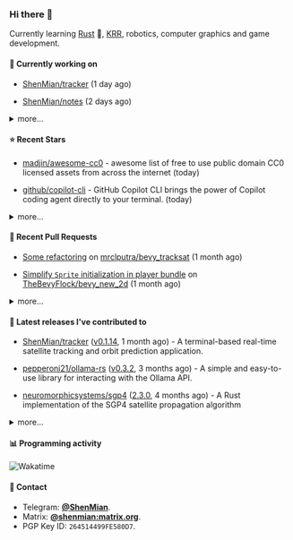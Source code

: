 ### Hi there :wave:

Currently learning [Rust] :crab:, [KRR], robotics, computer graphics and game development.

[Rust]: https://www.rust-lang.org/
[KRR]: https://en.wikipedia.org/wiki/Knowledge_representation_and_reasoning

#### 🔭 Currently working on



- [ShenMian/tracker](https://github.com/ShenMian/tracker) (1 day ago)

- [ShenMian/notes](https://github.com/ShenMian/notes) (2 days ago)

<details><summary>more...</summary>

1. [ShenMian/tracker](https://github.com/ShenMian/tracker) (1 day ago)
1. [ShenMian/notes](https://github.com/ShenMian/notes) (2 days ago)
1. [ShenMian/curling](https://github.com/ShenMian/curling) (1 week ago)
1. [ShenMian/dotfiles](https://github.com/ShenMian/dotfiles) (1 month ago)
1. [ShenMian/telegram-llm-bot](https://github.com/ShenMian/telegram-llm-bot) (1 month ago)
1. [ShenMian/theory_of_computation](https://github.com/ShenMian/theory_of_computation) (1 month ago)
1. [ShenMian/sokoban-rs](https://github.com/ShenMian/sokoban-rs) (1 month ago)
1. [ShenMian/sokoban-rs-new](https://github.com/ShenMian/sokoban-rs-new) (1 month ago)
1. [TheBevyFlock/bevy_new_2d](https://github.com/TheBevyFlock/bevy_new_2d) (1 month ago)
1. [ShenMian/shenmian](https://github.com/ShenMian/shenmian) (2 months ago)
</details>

#### :star: Recent Stars



- [madjin/awesome-cc0](https://github.com/madjin/awesome-cc0) - awesome list of free to use public domain CC0 licensed assets from across the internet (today)

- [github/copilot-cli](https://github.com/github/copilot-cli) - GitHub Copilot CLI brings the power of Copilot coding agent directly to your terminal.  (today)

<details><summary>more...</summary>

1. [madjin/awesome-cc0](https://github.com/madjin/awesome-cc0) - awesome list of free to use public domain CC0 licensed assets from across the internet (today)
1. [github/copilot-cli](https://github.com/github/copilot-cli) - GitHub Copilot CLI brings the power of Copilot coding agent directly to your terminal.  (today)
1. [rsms/inter](https://github.com/rsms/inter) - The Inter font family (1 week ago)
1. [kiloreux/awesome-robotics](https://github.com/kiloreux/awesome-robotics) - A list of awesome Robotics resources (3 weeks ago)
1. [simple-icons/simple-icons](https://github.com/simple-icons/simple-icons) - SVG icons for popular brands (4 weeks ago)
1. [PgBiel/typst-diagbox](https://github.com/PgBiel/typst-diagbox) - A library for diagonal line dividers in Typst tables (4 weeks ago)
1. [a-ghorbani/pocketpal-ai](https://github.com/a-ghorbani/pocketpal-ai) - An app that brings language models directly to your phone. (1 month ago)
1. [simply-logical/simply-logical](https://github.com/simply-logical/simply-logical) - Online, interactive edition of the &#34;Simply Logical&#34; Prolog textbook (1 month ago)
1. [rikkahub/rikkahub](https://github.com/rikkahub/rikkahub) - RikkaHub is a Android APP that supports for multiple LLM providers. (1 month ago)
1. [microg/GmsCore](https://github.com/microg/GmsCore) - Free implementation of Play Services (1 month ago)
</details>

#### :hammer: Recent Pull Requests



- [Some refactoring](https://github.com/mrclputra/bevy_tracksat/pull/3) on [mrclputra/bevy_tracksat](https://github.com/mrclputra/bevy_tracksat) (1 month ago)

- [Simplify `Sprite` initialization in player bundle](https://github.com/TheBevyFlock/bevy_new_2d/pull/450) on [TheBevyFlock/bevy_new_2d](https://github.com/TheBevyFlock/bevy_new_2d) (1 month ago)

<details><summary>more...</summary>

1. [Some refactoring](https://github.com/mrclputra/bevy_tracksat/pull/3) on [mrclputra/bevy_tracksat](https://github.com/mrclputra/bevy_tracksat) (1 month ago)
1. [Simplify `Sprite` initialization in player bundle](https://github.com/TheBevyFlock/bevy_new_2d/pull/450) on [TheBevyFlock/bevy_new_2d](https://github.com/TheBevyFlock/bevy_new_2d) (1 month ago)
1. [blender@4.4.3: Update executable name to blender-launcher.exe](https://github.com/ScoopInstaller/Extras/pull/15649) on [ScoopInstaller/Extras](https://github.com/ScoopInstaller/Extras) (3 months ago)
1. [chore(deps): update bevy to v0.16](https://github.com/ShenMian/sokoban-rs/pull/18) on [ShenMian/sokoban-rs](https://github.com/ShenMian/sokoban-rs) (4 months ago)
1. [Use &#39;const&#39; for local variables in achievement, action, active_item_c…](https://github.com/CleverRaven/Cataclysm-DDA/pull/80663) on [CleverRaven/Cataclysm-DDA](https://github.com/CleverRaven/Cataclysm-DDA) (5 months ago)
1. [Remove unnecessary const modifiers from function parameters](https://github.com/CleverRaven/Cataclysm-DDA/pull/80633) on [CleverRaven/Cataclysm-DDA](https://github.com/CleverRaven/Cataclysm-DDA) (5 months ago)
1. [Remove unnecessary const modifiers from function parameters](https://github.com/CleverRaven/Cataclysm-DDA/pull/80631) on [CleverRaven/Cataclysm-DDA](https://github.com/CleverRaven/Cataclysm-DDA) (5 months ago)
1. [Use of pre-increment/decrement operators for iterators](https://github.com/CleverRaven/Cataclysm-DDA/pull/80617) on [CleverRaven/Cataclysm-DDA](https://github.com/CleverRaven/Cataclysm-DDA) (5 months ago)
1. [Replace `const std::string_view &amp;` with `std::string_view`](https://github.com/CleverRaven/Cataclysm-DDA/pull/80611) on [CleverRaven/Cataclysm-DDA](https://github.com/CleverRaven/Cataclysm-DDA) (5 months ago)
1. [Fix code block syntax in documentation](https://github.com/CleverRaven/Cataclysm-DDA/pull/80576) on [CleverRaven/Cataclysm-DDA](https://github.com/CleverRaven/Cataclysm-DDA) (5 months ago)
</details>

#### :seedling: Latest releases I've contributed to



- [ShenMian/tracker](https://github.com/ShenMian/tracker) ([v0.1.14](https://github.com/ShenMian/tracker/releases/tag/v0.1.14), 1 month ago) - A terminal-based real-time satellite tracking and orbit prediction application.

- [pepperoni21/ollama-rs](https://github.com/pepperoni21/ollama-rs) ([v0.3.2](https://github.com/pepperoni21/ollama-rs/releases/tag/v0.3.2), 3 months ago) - A simple and easy-to-use library for interacting with the Ollama API.

- [neuromorphicsystems/sgp4](https://github.com/neuromorphicsystems/sgp4) ([2.3.0](https://github.com/neuromorphicsystems/sgp4/releases/tag/2.3.0), 4 months ago) - A Rust implementation of the SGP4 satellite propagation algorithm

<details><summary>more...</summary>

1. [ShenMian/tracker](https://github.com/ShenMian/tracker) ([v0.1.14](https://github.com/ShenMian/tracker/releases/tag/v0.1.14), 1 month ago) - A terminal-based real-time satellite tracking and orbit prediction application.
1. [pepperoni21/ollama-rs](https://github.com/pepperoni21/ollama-rs) ([v0.3.2](https://github.com/pepperoni21/ollama-rs/releases/tag/v0.3.2), 3 months ago) - A simple and easy-to-use library for interacting with the Ollama API.
1. [neuromorphicsystems/sgp4](https://github.com/neuromorphicsystems/sgp4) ([2.3.0](https://github.com/neuromorphicsystems/sgp4/releases/tag/2.3.0), 4 months ago) - A Rust implementation of the SGP4 satellite propagation algorithm
1. [ShenMian/uno-cpp](https://github.com/ShenMian/uno-cpp) ([v0.1.0](https://github.com/ShenMian/uno-cpp/releases/tag/v0.1.0), 5 months ago) - 
1. [ShenMian/gomoku](https://github.com/ShenMian/gomoku) ([v1.0.2](https://github.com/ShenMian/gomoku/releases/tag/v1.0.2), 7 months ago) - A simple gomoku, supports LAN multiplayer.
1. [jomaway/typst-gentle-clues](https://github.com/jomaway/typst-gentle-clues) ([v1.2.0](https://github.com/jomaway/typst-gentle-clues/releases/tag/v1.2.0), 7 months ago) - Simple admonishment for typst
1. [ShenMian/sokoban-rs](https://github.com/ShenMian/sokoban-rs) ([v0.1.19](https://github.com/ShenMian/sokoban-rs/releases/tag/v0.1.19), 8 months ago) - A sokoban with solver.
1. [TheBevyFlock/bevy_new_2d](https://github.com/TheBevyFlock/bevy_new_2d) ([v0.1.0](https://github.com/TheBevyFlock/bevy_new_2d/releases/tag/v0.1.0), 1 year ago) - This template is a great way to get started on a new 2D Bevy game!
1. [ShenMian/bevy_test](https://github.com/ShenMian/bevy_test) ([v0.1.9](https://github.com/ShenMian/bevy_test/releases/tag/v0.1.9), 1 year ago) - 
1. [ShenMian/sokoban-cpp](https://github.com/ShenMian/sokoban-cpp) ([v0.2.0](https://github.com/ShenMian/sokoban-cpp/releases/tag/v0.2.0), 2 years ago) - A simple sokoban.
</details>

#### :bar_chart: Programming activity

![Wakatime](https://github-readme-stats.vercel.app/api/wakatime?username=ShenMian&api_domain=wakapi.dev&bg_color=1A202C&title_color=2F855A&icon_color=2F855A&text_color=ffffff&custom_title=Weekly+programming+activity&layout=compact)

#### :speech_balloon: Contact

- Telegram: [**@ShenMian**](https://t.me/shenmian).
- Matrix: [**@shenmian:matrix.org**](https://matrix.to/#/@shenmian:matrix.org).
- PGP Key ID: `264514499FE580D7`.


